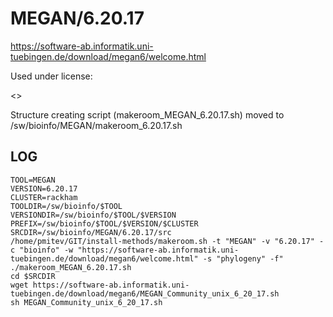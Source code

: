MEGAN/6.20.17
========================

<https://software-ab.informatik.uni-tuebingen.de/download/megan6/welcome.html>

Used under license:

<>

Structure creating script (makeroom_MEGAN_6.20.17.sh) moved to /sw/bioinfo/MEGAN/makeroom_6.20.17.sh

LOG
---

    TOOL=MEGAN
    VERSION=6.20.17
    CLUSTER=rackham
    TOOLDIR=/sw/bioinfo/$TOOL
    VERSIONDIR=/sw/bioinfo/$TOOL/$VERSION
    PREFIX=/sw/bioinfo/$TOOL/$VERSION/$CLUSTER
    SRCDIR=/sw/bioinfo/MEGAN/6.20.17/src
    /home/pmitev/GIT/install-methods/makeroom.sh -t "MEGAN" -v "6.20.17" -c "bioinfo" -w "https://software-ab.informatik.uni-tuebingen.de/download/megan6/welcome.html" -s "phylogeny" -f"
    ./makeroom_MEGAN_6.20.17.sh
    cd $SRCDIR
    wget https://software-ab.informatik.uni-tuebingen.de/download/megan6/MEGAN_Community_unix_6_20_17.sh
    sh MEGAN_Community_unix_6_20_17.sh

